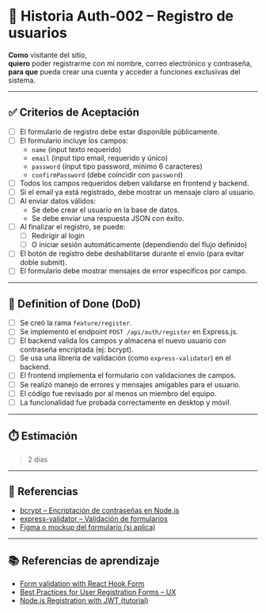 # 📌 Historia Auth-002 – Registro de usuarios

**Como** visitante del sitio,  
**quiero** poder registrarme con mi nombre, correo electrónico y contraseña,  
**para que** pueda crear una cuenta y acceder a funciones exclusivas del sistema.

---

## ✅ Criterios de Aceptación

- [ ] El formulario de registro debe estar disponible públicamente.
- [ ] El formulario incluye los campos:
  - `name` (input texto requerido)
  - `email` (input tipo email, requerido y único)
  - `password` (input tipo password, mínimo 6 caracteres)
  - `confirmPassword` (debe coincidir con `password`)
- [ ] Todos los campos requeridos deben validarse en frontend y backend.
- [ ] Si el email ya está registrado, debe mostrar un mensaje claro al usuario.
- [ ] Al enviar datos válidos:
  - Se debe crear el usuario en la base de datos.
  - Se debe enviar una respuesta JSON con éxito.
- [ ] Al finalizar el registro, se puede:
  - [ ] Redirigir al login
  - [ ] O iniciar sesión automáticamente (dependiendo del flujo definido)
- [ ] El botón de registro debe deshabilitarse durante el envío (para evitar doble submit).
- [ ] El formulario debe mostrar mensajes de error específicos por campo.

---

## 📘 Definition of Done (DoD)

- [ ] Se creó la rama `feature/register`.
- [ ] Se implementó el endpoint `POST /api/auth/register` en Express.js.
- [ ] El backend valida los campos y almacena el nuevo usuario con contraseña encriptada (ej: bcrypt).
- [ ] Se usa una librería de validación (como `express-validator`) en el backend.
- [ ] El frontend implementa el formulario con validaciones de campos.
- [ ] Se realizó manejo de errores y mensajes amigables para el usuario.
- [ ] El código fue revisado por al menos un miembro del equipo.
- [ ] La funcionalidad fue probada correctamente en desktop y móvil.

---

## ⏱️ Estimación

> 2 días

---

## 📎 Referencias

- [bcrypt – Encriptación de contraseñas en Node.js](https://www.npmjs.com/package/bcrypt)
- [express-validator – Validación de formularios](https://express-validator.github.io/docs/)
- [Figma o mockup del formulario (si aplica)](#)

---

## 📚 Referencias de aprendizaje

- [Form validation with React Hook Form](https://react-hook-form.com/)
- [Best Practices for User Registration Forms – UX](https://uxdesign.cc/design-better-forms-96fadca0f49c)
- [Node.js Registration with JWT (tutorial)](https://www.digitalocean.com/community/tutorials/nodejs-jwt-expressjs)
